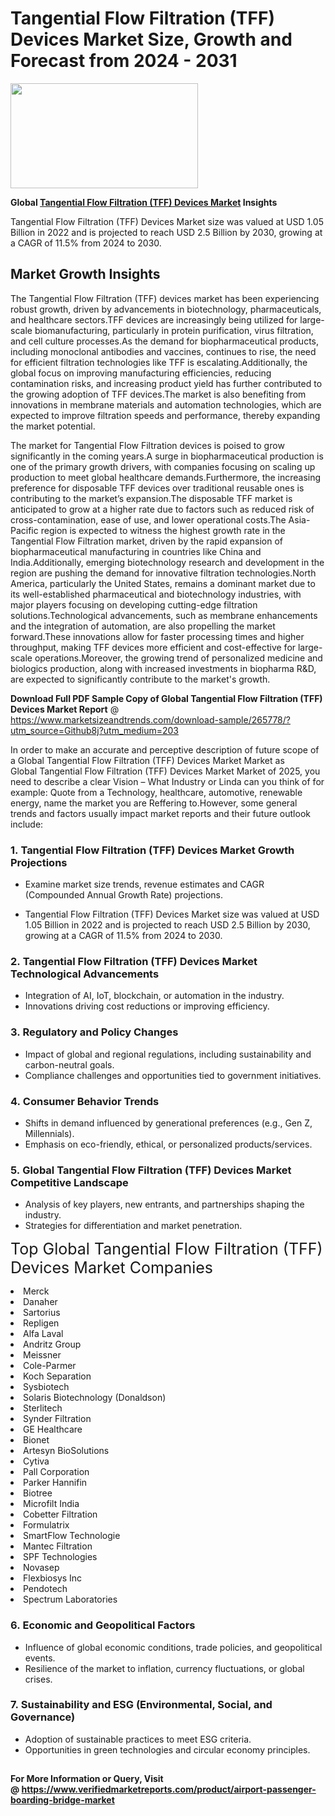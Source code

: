 <H1>Tangential Flow Filtration (TFF) Devices Market Size, Growth and Forecast from 2024 - 2031</H1><img class="aligncenter size-medium wp-image-584254" src="https://thirdeyenews.in/wp-content/uploads/2024/09/Global-Market-Research-300x168.jpeg" alt="" width="300" height="168" /><p><strong>Global&nbsp;<a href="https://www.marketsizeandtrends.com/download-sample/265778/?utm_source=Github8j?utm_medium=203">Tangential Flow Filtration (TFF) Devices Market</a> Insights</strong></p><p>Tangential Flow Filtration (TFF) Devices Market size was valued at USD 1.05 Billion in 2022 and is projected to reach USD 2.5 Billion by 2030, growing at a CAGR of 11.5% from 2024 to 2030.</p><p><h2>Market Growth Insights</h2> <p>The Tangential Flow Filtration (TFF) devices market has been experiencing robust growth, driven by advancements in biotechnology, pharmaceuticals, and healthcare sectors.TFF devices are increasingly being utilized for large-scale biomanufacturing, particularly in protein purification, virus filtration, and cell culture processes.As the demand for biopharmaceutical products, including monoclonal antibodies and vaccines, continues to rise, the need for efficient filtration technologies like TFF is escalating.Additionally, the global focus on improving manufacturing efficiencies, reducing contamination risks, and increasing product yield has further contributed to the growing adoption of TFF devices.The market is also benefiting from innovations in membrane materials and automation technologies, which are expected to improve filtration speeds and performance, thereby expanding the market potential.</p> <p>The market for Tangential Flow Filtration devices is poised to grow significantly in the coming years.A surge in biopharmaceutical production is one of the primary growth drivers, with companies focusing on scaling up production to meet global healthcare demands.Furthermore, the increasing preference for disposable TFF devices over traditional reusable ones is contributing to the market’s expansion.The disposable TFF market is anticipated to grow at a higher rate due to factors such as reduced risk of cross-contamination, ease of use, and lower operational costs.The Asia-Pacific region is expected to witness the highest growth rate in the Tangential Flow Filtration market, driven by the rapid expansion of biopharmaceutical manufacturing in countries like China and India.Additionally, emerging biotechnology research and development in the region are pushing the demand for innovative filtration technologies.North America, particularly the United States, remains a dominant market due to its well-established pharmaceutical and biotechnology industries, with major players focusing on developing cutting-edge filtration solutions.Technological advancements, such as membrane enhancements and the integration of automation, are also propelling the market forward.These innovations allow for faster processing times and higher throughput, making TFF devices more efficient and cost-effective for large-scale operations.Moreover, the growing trend of personalized medicine and biologics production, along with increased investments in biopharma R&D, are expected to significantly contribute to the market's growth.</p> <p><span class=""><strong>Download Full PDF Sample Copy of Global Tangential Flow Filtration (TFF) Devices Market Report</strong> @ <a href="https://www.marketsizeandtrends.com/download-sample/265778/?utm_source=Github8j?utm_medium=203" target="_blank">https://www.marketsizeandtrends.com/download-sample/265778/?utm_source=Github8j?utm_medium=203</a></span></p><p>In order to make an accurate and perceptive description of future scope of a Global&nbsp;Tangential Flow Filtration (TFF) Devices Market Market as Global&nbsp;Tangential Flow Filtration (TFF) Devices Market Market of 2025, you need to describe a clear Vision &ndash; What Industry or Linda can you think of for example: Quote from a Technology, healthcare, automotive, renewable energy, name the market you are Reffering to.However, some general trends and factors usually impact market reports and their future outlook include:</p><h3>1.&nbsp;<strong>Tangential Flow Filtration (TFF) Devices Market Growth Projections</strong></h3><ul><li>Examine market size trends, revenue estimates and CAGR (Compounded Annual Growth Rate) projections.</li><li><p>Tangential Flow Filtration (TFF) Devices Market size was valued at USD 1.05 Billion in 2022 and is projected to reach USD 2.5 Billion by 2030, growing at a CAGR of 11.5% from 2024 to 2030.</p></li></ul><h3>2.&nbsp;<strong>Tangential Flow Filtration (TFF) Devices Market Technological Advancements</strong></h3><ul><li>Integration of AI, IoT, blockchain, or automation in the industry.</li><li>Innovations driving cost reductions or improving efficiency.</li></ul><h3>3.&nbsp;<strong>Regulatory and Policy Changes</strong></h3><ul><li>Impact of global and regional regulations, including sustainability and carbon-neutral goals.</li><li>Compliance challenges and opportunities tied to government initiatives.</li></ul><h3>4.&nbsp;<strong>Consumer Behavior Trends</strong></h3><ul><li>Shifts in demand influenced by generational preferences (e.g., Gen Z, Millennials).</li><li>Emphasis on eco-friendly, ethical, or personalized products/services.</li></ul><h3>5.&nbsp;<strong>Global Tangential Flow Filtration (TFF) Devices Market Competitive Landscape</strong></h3><ul><li>Analysis of key players, new entrants, and partnerships shaping the industry.</li><li>Strategies for differentiation and market penetration.</li></ul><p data-pm-slice="1 1 []"><span style="color: inherit; font-family: inherit; font-size: 25px;">Top Global Tangential Flow Filtration (TFF) Devices Market Companies</span></p><div class="" data-test-id=""><p><li>Merck</li><li> Danaher</li><li> Sartorius</li><li> Repligen</li><li> Alfa Laval</li><li> Andritz Group</li><li> Meissner</li><li> Cole-Parmer</li><li> Koch Separation</li><li> Sysbiotech</li><li> Solaris Biotechnology (Donaldson)</li><li> Sterlitech</li><li> Synder Filtration</li><li> GE Healthcare</li><li> Bionet</li><li> Artesyn BioSolutions</li><li> Cytiva</li><li> Pall Corporation</li><li> Parker Hannifin</li><li> Biotree</li><li> Microfilt India</li><li> Cobetter Filtration</li><li> Formulatrix</li><li> SmartFlow Technologie</li><li> Mantec Filtration</li><li> SPF Technologies</li><li> Novasep</li><li> Flexbiosys Inc</li><li> Pendotech</li><li> Spectrum Laboratories</li></p></div><h3>6.&nbsp;<strong>Economic and Geopolitical Factors</strong></h3><ul><li>Influence of global economic conditions, trade policies, and geopolitical events.</li><li>Resilience of the market to inflation, currency fluctuations, or global crises.</li></ul><h3>7.&nbsp;<strong>Sustainability and ESG (Environmental, Social, and Governance)</strong></h3><ul><li>Adoption of sustainable practices to meet ESG criteria.</li><li>Opportunities in green technologies and circular economy principles.</li></ul><h2><strong style="font-size: 14px;">For More Information or Query, Visit @&nbsp;</strong><a style="background-color: #ffffff; font-size: 14px;" href="https://www.marketsizeandtrends.com/report/tangential-flow-filtration-tff-devices-market/" target="_blank">https://www.verifiedmarketreports.com/product/airport-passenger-boarding-bridge-market</a></h2>